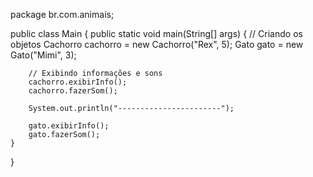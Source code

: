 package br.com.animais;

public class Main {
    public static void main(String[] args) {
        // Criando os objetos
        Cachorro cachorro = new Cachorro("Rex", 5);
        Gato gato = new Gato("Mimi", 3);

        // Exibindo informações e sons
        cachorro.exibirInfo();
        cachorro.fazerSom();

        System.out.println("-----------------------");

        gato.exibirInfo();
        gato.fazerSom();
    }
}
